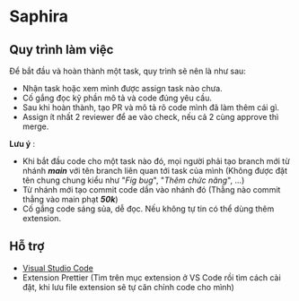 # Saphira

## Quy trình làm việc
Để bắt đầu và hoàn thành một task, quy trình sẽ nên là như sau:
* Nhận task hoặc xem mình được assign task nào chưa.
* Cố gắng đọc kỹ phần mô tả và code đúng yêu cầu.
* Sau khi hoàn thành, tạo PR và mô tả rõ code mình đã làm thêm cái gì.
* Assign ít nhất 2 reviewer để ae vào check, nếu cả 2 cùng approve thì merge.

**Lưu ý** : 
* Khi bắt đầu code cho một task nào đó, mọi người phải tạo branch mới từ nhánh ***main*** với tên branch liên quan tới task của mình (Không được đặt tên chung chung kiểu như "*Fig bug*", "*Thêm chức năng*", ...)
* Từ nhánh mới tạo commit code dần vào nhánh đó (Thằng nào commit thẳng vào main phạt ***50k***)
* Cố gắng code sáng sủa, dễ đọc. Nếu không tự tin có thể dùng thêm extension.

## Hỗ trợ
* [Visual Studio Code](https://code.visualstudio.com/download)
* Extension Prettier (Tìm trên mục extension ở VS Code rồi tìm cách cài đặt, khi lưu file extension sẽ tự căn chỉnh code cho mình)
